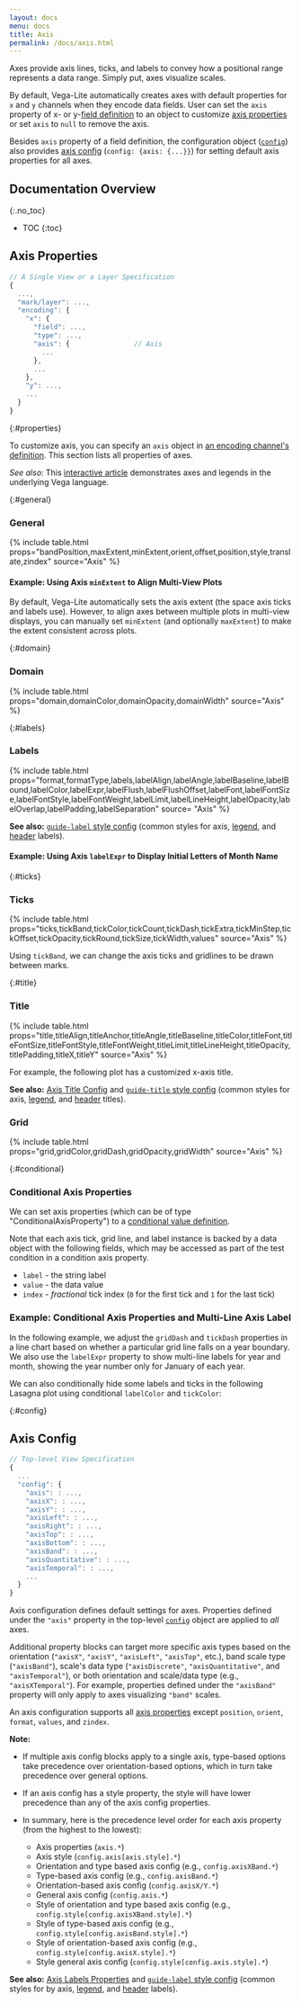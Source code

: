 ```yaml
---
layout: docs
menu: docs
title: Axis
permalink: /docs/axis.html
---
```


Axes provide axis lines, ticks, and labels to convey how a positional range represents a data range. Simply put, axes visualize scales.

By default, Vega-Lite automatically creates axes with default properties for `x` and `y` channels when they encode data fields. User can set the `axis` property of x- or y-[field definition](encoding.html#field) to an object to customize [axis properties](#axis-properties) or set `axis` to `null` to remove the axis.

Besides `axis` property of a field definition, the configuration object ([`config`](config.html)) also provides [axis config](#config) (`config: {axis: {...}}`) for setting default axis properties for all axes.

<!--prettier-ignore-start-->
## Documentation Overview
{:.no_toc}

- TOC
{:toc}

<!--prettier-ignore-end-->

## Axis Properties

```js
// A Single View or a Layer Specification
{
  ...,
  "mark/layer": ...,
  "encoding": {
    "x": {
      "field": ...,
      "type": ...,
      "axis": {                // Axis
        ...
      },
      ...
    },
    "y": ...,
    ...
  }
}
```

{:#properties}

To customize axis, you can specify an `axis` object in [an encoding channel's definition](encoding.html). This section lists all properties of axes.

_See also:_ This [interactive article](https://beta.observablehq.com/@jheer/a-guide-to-guides-axes-legends-in-vega) demonstrates axes and legends in the underlying Vega language.

{:#general}

### General

{% include table.html props="bandPosition,maxExtent,minExtent,orient,offset,position,style,translate,zindex" source="Axis" %}

#### Example: Using Axis `minExtent` to Align Multi-View Plots

By default, Vega-Lite automatically sets the axis extent (the space axis ticks and labels use). However, to align axes between multiple plots in multi-view displays, you can manually set `minExtent` (and optionally `maxExtent`) to make the extent consistent across plots.

<div class="vl-example" data-name="nested_concat_align"></div>

{:#domain}

### Domain

{% include table.html props="domain,domainColor,domainOpacity,domainWidth" source="Axis" %}

{:#labels}

### Labels

{% include table.html props="format,formatType,labels,labelAlign,labelAngle,labelBaseline,labelBound,labelColor,labelExpr,labelFlush,labelFlushOffset,labelFont,labelFontSize,labelFontStyle,labelFontWeight,labelLimit,labelLineHeight,labelOpacity,labelOverlap,labelPadding,labelSeparation" source= "Axis" %}

**See also:** [`guide-label` style config](mark.html#style-config) (common styles for axis, [legend](legend.html), and [header](facet.html#header) labels).

#### Example: Using Axis `labelExpr` to Display Initial Letters of Month Name

<div class="vl-example" data-name="bar_month_temporal_initial"></div>

{:#ticks}

### Ticks

{% include table.html props="ticks,tickBand,tickColor,tickCount,tickDash,tickExtra,tickMinStep,tickOffset,tickOpacity,tickRound,tickSize,tickWidth,values" source="Axis" %}

Using `tickBand`, we can change the axis ticks and gridlines to be drawn between marks.

<div class="vl-example" data-name="tick_strip_tick_band"></div>

{:#title}

### Title

{% include table.html props="title,titleAlign,titleAnchor,titleAngle,titleBaseline,titleColor,titleFont,titleFontSize,titleFontStyle,titleFontWeight,titleLimit,titleLineHeight,titleOpacity,titlePadding,titleX,titleY" source="Axis" %}

For example, the following plot has a customized x-axis title.

<div class="vl-example" data-name="bar_1d"></div>

**See also:** [Axis Title Config](#title-config) and [`guide-title` style config](mark.html#style-config) (common styles for axis, [legend](legend.html), and [header](facet.html#header) titles).

### Grid

{% include table.html props="grid,gridColor,gridDash,gridOpacity,gridWidth" source="Axis" %}

<!--
### Custom Axis Encodings

**TODO** (We have `encoding` property akin to [Vega's axis `encode`](https://vega.github.io/vega/docs/axes/#custom-axis-encodings), but within each element's block, we do not have `enter/update/exit`.)
-->

{:#conditional}

### Conditional Axis Properties

We can set axis properties (which can be of type "ConditionalAxisProperty") to a [conditional value definition](condition.html#value).

Note that each axis tick, grid line, and label instance is backed by a data object with the following fields, which may be accessed as part of the test condition in a condition axis property.

- `label` - the string label
- `value` - the data value
- `index` - _fractional_ tick index (`0` for the first tick and `1` for the last tick)

### Example: Conditional Axis Properties and Multi-Line Axis Label

In the following example, we adjust the `gridDash` and `tickDash` properties in a line chart based on whether a particular grid line falls on a year boundary. We also use the `labelExpr` property to show multi-line labels for year and month, showing the year number only for January of each year.

<div class="vl-example" data-name="line_conditional_axis"></div>

We can also conditionally hide some labels and ticks in the following Lasagna plot using conditional `labelColor` and `tickColor`:

<div class="vl-example" data-name="rect_lasagna"></div>

{:#config}

## Axis Config

```js
// Top-level View Specification
{
  ...
  "config": {
    "axis": : ...,
    "axisX": : ...,
    "axisY": : ...,
    "axisLeft": : ...,
    "axisRight": : ...,
    "axisTop": : ...,
    "axisBottom": : ...,
    "axisBand": : ...,
    "axisQuantitative": : ...,
    "axisTemporal": : ...,
    ...
  }
}
```

Axis configuration defines default settings for axes. Properties defined under the `"axis"` property in the top-level [`config`](config.html) object are applied to _all_ axes.

Additional property blocks can target more specific axis types based on the orientation (`"axisX"`, `"axisY"`, `"axisLeft"`, `"axisTop"`, etc.), band scale type (`"axisBand"`), scale's data type (`"axisDiscrete"`, `"axisQuantitative"`, and `"axisTemporal"`), or both orientation and scale/data type (e.g., `"axisXTemporal"`). For example, properties defined under the `"axisBand"` property will only apply to axes visualizing `"band"` scales.

An axis configuration supports all [axis properties](#properties) except `position`, `orient`, `format`, `values`, and `zindex`.

**Note:**

- If multiple axis config blocks apply to a single axis, type-based options take precedence over orientation-based options, which in turn take precedence over general options.

- If an axis config has a style property, the style will have lower precedence than any of the axis config properties.

- In summary, here is the precedence level order for each axis property (from the highest to the lowest):
  - Axis properties (`axis.*`)
  - Axis style (`config.axis[axis.style].*`)
  - Orientation and type based axis config (e.g., `config.axisXBand.*`)
  - Type-based axis config (e.g., `config.axisBand.*`)
  - Orientation-based axis config (`config.axisX/Y.*`)
  - General axis config (`config.axis.*`)
  - Style of orientation and type based axis config (e.g., `config.style[config.axisXBand.style].*`)
  - Style of type-based axis config (e.g., `config.style[config.axisBand.style].*`)
  - Style of orientation-based axis config (e.g., `config.style[config.axisX.style].*`)
  - Style general axis config (`config.style[config.axis.style].*`)

**See also:** [Axis Labels Properties](#labels) and [`guide-label` style config](mark.html#style-config) (common styles for by axis, [legend](legend.html), and [header](facet.html#header) labels).

<!-- hide as `grid` in axis config does not work yet.
### Axis Config Example

Setting axis config's `domain` and `grid` to `false` hides all axis domain lines and grids.

<div class="vl-example" data-name="point_no_axis_domain_grid"></div> -->
